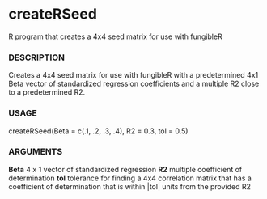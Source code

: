 createRSeed
===========

R program that creates a 4x4 seed matrix for use with fungibleR

### DESCRIPTION
Creates a 4x4 seed matrix for use with 
fungibleR with a predetermined 4x1 Beta 
vector of standardized regression 
coefficients and a multiple R2 close to a 
predetermined R2.

### USAGE

createRSeed(Beta = c(.1, .2, .3, .4), R2 = 0.3, tol = 0.5)

### ARGUMENTS

**Beta**
        4 x 1 vector of standardized regression
**R2**
        multiple coefficient of determination
**tol**
        tolerance for finding a 4x4 correlation matrix that has a coefficient of determination that is within |tol| units from the provided R2
